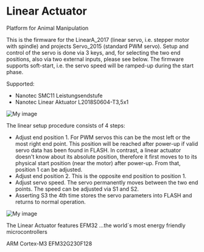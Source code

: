 ﻿# Linear Actuator

Platform for Animal Manipulation 

This is the firmware for the LinearA_2017 (linear servo, i.e. stepper motor with spindle)
and projects Servo_2015 (standard PWM servo).
Setup and control of the servo is done
via 3 keys, and, for selecting the two end positions, also via two external
inputs, please see below.  The firmware supports soft-start, i.e. the servo
speed will be ramped-up during the start phase.

Supported:
- Nanotec SMC11 Leistungsendstufe
- Nanotec Linear Aktuator L2018S0604-T3,5x1
 

![My image](https://github.com/peterloes/Linear_Engine/blob/master/1_Getting_Started_Tutorial/2_Electronic_board.jpg)


The linear setup procedure consists of 4 steps:
- Adjust end position 1.  For PWM servos this can be the most left or the
  most right end point.  This position will be reached after power-up if
  valid servo data has been found in FLASH.  In contrast, a linear actuator
  doesn't know about its absolute position, therefore it first moves to
  to its physical start position (near the motor) after power-up.  From
  that, position 1 can be adjusted.
- Adjust end position 2.  This is the opposite end position to position 1.
- Adjust servo speed.  The servo permanently moves between the two end
  points.  The speed can be adjusted via S1 and S2.
- Asserting S3 the 4th time stores the servo parameters into FLASH and
  returns to normal operation.

![My image](https://github.com/peterloes/Linear_Engine/blob/master/1_Getting_Started_Tutorial/1_MOMO_Shutter.jpg)

The Linear Actuator features EFM32 ...the world´s most energy friendly microcontrollers

ARM Cortex-M3 EFM32G230F128
